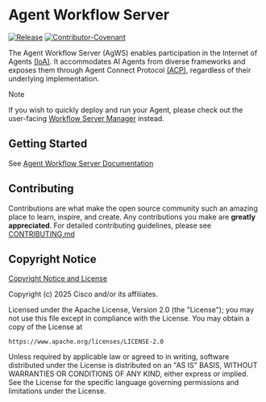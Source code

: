 # Agent Workflow Server

[![Release](https://img.shields.io/github/v/release/agntcy/workflow-srv?display_name=tag)](CHANGELOG.md)
[![Contributor-Covenant](https://img.shields.io/badge/Contributor%20Covenant-2.1-fbab2c.svg)](CODE_OF_CONDUCT.md)

The Agent Workflow Server (AgWS) enables participation in the Internet of Agents [(IoA)](https://docs.agntcy.org/). It accommodates AI Agents from diverse frameworks and exposes them through Agent Connect Protocol [(ACP)](https://github.com/agntcy/acp-spec), regardless of their underlying implementation.

> [!NOTE]
> If you wish to quickly deploy and run your Agent, please check out the user-facing [Workflow Server Manager](https://github.com/agntcy/workflow-srv-mgr) instead.

## Getting Started

See [Agent Workflow Server Documentation](https://agntcy.github.io/workflow-srv/)

## Contributing

Contributions are what make the open source community such an amazing place to
learn, inspire, and create. Any contributions you make are **greatly
appreciated**. For detailed contributing guidelines, please see
[CONTRIBUTING.md](docs/CONTRIBUTING.md)

## Copyright Notice

[Copyright Notice and License](LICENSE)

Copyright (c) 2025 Cisco and/or its affiliates.

Licensed under the Apache License, Version 2.0 (the "License");
you may not use this file except in compliance with the License.
You may obtain a copy of the License at

```plaintext
https://www.apache.org/licenses/LICENSE-2.0
```

Unless required by applicable law or agreed to in writing, software
distributed under the License is distributed on an "AS IS" BASIS,
WITHOUT WARRANTIES OR CONDITIONS OF ANY KIND, either express or implied.
See the License for the specific language governing permissions and
limitations under the License.
